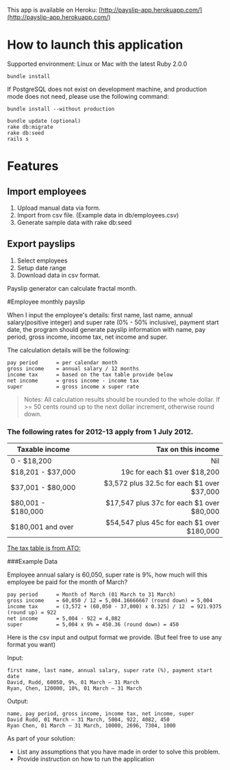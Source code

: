 This app is available on Heroku: [http://payslip-app.herokuapp.com/](http://payslip-app.herokuapp.com/)

# How to launch this application

Supported environment: Linux or Mac with the latest Ruby 2.0.0

    bundle install

If PostgreSQL does not exist on development machine, and production mode does not need, please use the following command:

    bundle install --without production

    bundle update (optional)
    rake db:migrate
    rake db:seed
    rails s

# Features

## Import employees

 1. Upload manual data via form.
 2. Import from csv file. (Example data in db/employees.csv)
 3. Generate sample data with rake db:seed

## Export payslips

 1. Select employees
 2. Setup date range
 3. Download data in csv format.

Payslip generator can calculate fractal month.

#Employee monthly payslip

When I input the employee's details: first name, last name, annual salary(positive integer) and super rate (0% - 50% inclusive), payment start date,
the program should generate payslip information with name, pay period,  gross income, income tax, net income and super.

The calculation details will be the following:

    pay period      = per calendar month
    gross income    = annual salary / 12 months
    income tax      = based on the tax table provide below
    net income      = gross income - income tax
    super           = gross income x super rate

> Notes: All calculation results should be rounded to the whole dollar. If >= 50 cents round up to the next dollar increment, otherwise round down.

### The following rates for 2012-13 apply from 1 July 2012.

| Taxable income | Tax on this income |
| ------|-------:|
| 0 - $18,200 | Nil |
| $18,201 - $37,000 | 19c for each $1 over $18,200 |
| $37,001 - $80,000 | $3,572 plus 32.5c for each $1 over $37,000 |
| $80,001 - $180,000 | $17,547 plus 37c for each $1 over $80,000 |
| $180,001 and over | $54,547 plus 45c for each $1 over $180,000 |

[The tax table is from ATO:](http://www.ato.gov.au/Individuals/Income%20and%20deductions/How%20much%20income%20tax%20you%20pay/Tax%20rates/)

###Example Data

Employee annual salary is 60,050, super rate is 9%, how much will this employee be paid for the month of March?

    pay period      = Month of March (01 March to 31 March)
    gross income    = 60,050 / 12 = 5,004.16666667 (round down) = 5,004
    income tax      = (3,572 + (60,050 - 37,000) x 0.325) / 12  = 921.9375 (round up) = 922
    net income      = 5,004 - 922 = 4,082
    super           = 5,004 x 9% = 450.36 (round down) = 450
 
 
Here is the csv input and output format we provide. 
(But feel free to use any format you want)

Input: 

    first name, last name, annual salary, super rate (%), payment start date
    David, Rudd, 60050, 9%, 01 March – 31 March
    Ryan, Chen, 120000, 10%, 01 March – 31 March
    
Output: 
 
    name, pay period, gross income, income tax, net income, super
    David Rudd, 01 March – 31 March, 5004, 922, 4082, 450 
    Ryan Chen, 01 March – 31 March, 10000, 2696, 7304, 1000

As part of your solution:

- List any assumptions that you have made in order to solve this problem.
- Provide instruction on how to run the application